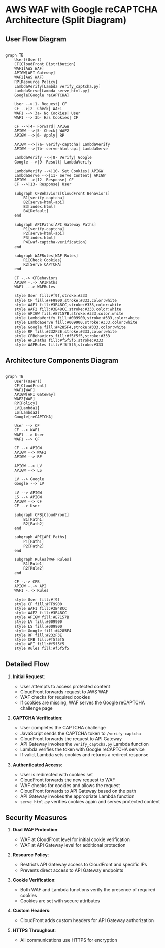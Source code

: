 # AWS WAF with Google reCAPTCHA Architecture (Split Diagram)

## User Flow Diagram

``` mermaid

graph TB
    User((User))
    CF[CloudFront Distribution]
    WAF1[AWS WAF]
    APIGW[API Gateway]
    WAF2[AWS WAF]
    RP[Resource Policy]
    LambdaVerify[Lambda verify_captcha.py]
    LambdaServe[Lambda serve_html.py]
    Google[Google reCAPTCHA]
    
    User -->|1- Request| CF
    CF -->|2- Check| WAF1
    WAF1 -->|3a- No Cookies| User
    WAF1 -->|3b- Has Cookies| CF
    
    CF -->|4- Forward| APIGW
    APIGW -->|5- Check| WAF2
    APIGW -->|6- Apply| RP
    
    APIGW -->|7a- verify-captcha| LambdaVerify
    APIGW -->|7b- serve-html-api| LambdaServe
    
    LambdaVerify -->|8- Verify| Google
    Google -->|9- Result| LambdaVerify
    
    LambdaVerify -->|10- Set Cookies| APIGW
    LambdaServe -->|11- Serve Content| APIGW
    APIGW -->|12- Response| CF
    CF -->|13- Response| User
    
    subgraph CFBehaviors[CloudFront Behaviors]
        B1[verify-captcha]
        B2[serve-html-api]
        B3[index.html]
        B4[Default]
    end
    
    subgraph APIPaths[API Gateway Paths]
        P1[verify-captcha]
        P2[serve-html-api]
        P3[index.html]
        P4[waf-captcha-verification]
    end
    
    subgraph WAFRules[WAF Rules]
        R1[Check Cookies]
        R2[Serve CAPTCHA]
    end
    
    CF -.-> CFBehaviors
    APIGW -.-> APIPaths
    WAF1 -.-> WAFRules
    
    style User fill:#f9f,stroke:#333
    style CF fill:#FF9900,stroke:#333,color:white
    style WAF1 fill:#3B48CC,stroke:#333,color:white
    style WAF2 fill:#3B48CC,stroke:#333,color:white
    style APIGW fill:#E7157B,stroke:#333,color:white
    style LambdaVerify fill:#009900,stroke:#333,color:white
    style LambdaServe fill:#009900,stroke:#333,color:white
    style Google fill:#4285F4,stroke:#333,color:white
    style RP fill:#232F3E,stroke:#333,color:white
    style CFBehaviors fill:#f5f5f5,stroke:#333
    style APIPaths fill:#f5f5f5,stroke:#333
    style WAFRules fill:#f5f5f5,stroke:#333
```

## Architecture Components Diagram

```mermaid

graph TB
    User((User))
    CF[CloudFront]
    WAF1[WAF]
    APIGW[API Gateway]
    WAF2[WAF]
    RP[Policy]
    LV[Lambda1]
    LS[Lambda2]
    Google[reCAPTCHA]
    
    User --> CF
    CF --> WAF1
    WAF1 --> User
    WAF1 --> CF
    
    CF --> APIGW
    APIGW --> WAF2
    APIGW --> RP
    
    APIGW --> LV
    APIGW --> LS
    
    LV --> Google
    Google --> LV
    
    LV --> APIGW
    LS --> APIGW
    APIGW --> CF
    CF --> User
    
    subgraph CFB[CloudFront]
        B1[Path1]
        B2[Path2]
    end
    
    subgraph API[API Paths]
        P1[Path1]
        P2[Path2]
    end
    
    subgraph Rules[WAF Rules]
        R1[Rule1]
        R2[Rule2]
    end
    
    CF -.-> CFB
    APIGW -.-> API
    WAF1 -.-> Rules
    
    style User fill:#f9f
    style CF fill:#FF9900
    style WAF1 fill:#3B48CC
    style WAF2 fill:#3B48CC
    style APIGW fill:#E7157B
    style LV fill:#009900
    style LS fill:#009900
    style Google fill:#4285F4
    style RP fill:#232F3E
    style CFB fill:#f5f5f5
    style API fill:#f5f5f5
    style Rules fill:#f5f5f5

```

## Detailed Flow

1. **Initial Request**:
   - User attempts to access protected content
   - CloudFront forwards request to AWS WAF
   - WAF checks for required cookies
   - If cookies are missing, WAF serves the Google reCAPTCHA challenge page

2. **CAPTCHA Verification**:
   - User completes the CAPTCHA challenge
   - JavaScript sends the CAPTCHA token to `/verify-captcha`
   - CloudFront forwards the request to API Gateway
   - API Gateway invokes the `verify_captcha.py` Lambda function
   - Lambda verifies the token with Google reCAPTCHA service
   - If valid, Lambda sets cookies and returns a redirect response

3. **Authenticated Access**:
   - User is redirected with cookies set
   - CloudFront forwards the new request to WAF
   - WAF checks for cookies and allows the request
   - CloudFront forwards to API Gateway based on the path
   - API Gateway invokes the appropriate Lambda function
   - `serve_html.py` verifies cookies again and serves protected content

## Security Measures

1. **Dual WAF Protection**:
   - WAF at CloudFront level for initial cookie verification
   - WAF at API Gateway level for additional protection

2. **Resource Policy**:
   - Restricts API Gateway access to CloudFront and specific IPs
   - Prevents direct access to API Gateway endpoints

3. **Cookie Verification**:
   - Both WAF and Lambda functions verify the presence of required cookies
   - Cookies are set with secure attributes

4. **Custom Headers**:
   - CloudFront adds custom headers for API Gateway authorization

5. **HTTPS Throughout**:
   - All communications use HTTPS for encryption
